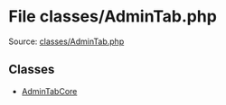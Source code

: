 File classes/AdminTab.php
=========

Source: [classes/AdminTab.php](https://github.com/PrestaShop/PrestaShop/blob/1.6.0.5/classes/AdminTab.php)


Classes
-------

* [AdminTabCore](class.AdminTabCore.md)

